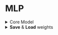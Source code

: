# MLP

<div style='width:1000px;margin:auto'>

<details><summary>Core Model</summary>
<p>

<h4>1. Import Libraries</h4>
~~~python
import torch
import torch.nn as nn
import torchvision.transforms as transforms
import torchvision.datasets as dsets
from torch.autograd import Variable
~~~

<h4>2. Upload MNIST Dataset</h4>
~~~python
train_dataset = dsets.MNIST(root='./data', 
                            train=True, 
                            transform=transforms.ToTensor(),
                            download=True)

test_dataset = dsets.MNIST(root='./data', 
                           train=False, 
                           transform=transforms.ToTensor())
~~~

<h4>3. Making Dataset Iterable</h4>
~~~python
batch_size = 100
n_iters = 3000
num_epochs = n_iters / (len(train_dataset) / batch_size)
num_epochs = int(num_epochs)

train_loader = torch.utils.data.DataLoader(dataset=train_dataset, 
                                           batch_size=batch_size, 
                                           shuffle=True)

test_loader = torch.utils.data.DataLoader(dataset=test_dataset, 
                                          batch_size=batch_size, 
                                          shuffle=False)
~~~

<h4>4. Build the model</h4>
~~~python
class LogisticRegressionModel2(nn.Module):
    def __init__(self, input_dim, hidden_dim, output_dim):
        super(LinearRegressionModel2, self).__init__()
        self.fc1    = nn.Linear(input_dim, hidden_dim)
        self.relu1 = nn.ReLU()  # nn.Tanh() or nn.Sigmoid()
        
        self.fc2    = nn.Linear(hidden_dim, hidden_dim)
        self.relu2 = nn.ReLU()
        
        self.fc3    = nn.Linear(hidden_dim, hidden_dim)
        self.relu3 = nn.ReLU()
        
        self.fc4 = nn.Linear(hidden_dim, output_dim)
        
    def forward(self, x):
    	fc1    = self.fc1(x)
    	relu1 = self.relu1(fc1)
    	
    	fc2    = self.fc2(relu1)
    	relu2 = self.relu2(fc2)
    	
    	fc3    = self.fc3(relu2)
    	relu3 = self.relu3(fc3)
    	
        return self.fc4(relu3)
~~~

<h4>5. Instantiate Model Class</h4>
~~~python
input_dim = 28*28
hidden_dim = 100
output_dim = 10

model = LogisticRegressionModel(input_dim, output_dim)

#######################
#  USE GPU FOR MODEL  #
#######################

if torch.cuda.is_available():
    model.cuda()
    
criterion = nn.CrossEntropyLoss()

learning_rate = 0.1

optimizer = torch.optim.SGD(model.parameters(), lr=learning_rate)
~~~

<h4>6. Loop over epochs</h4>
~~~python
iter = 0
for epoch in range(num_epochs):
    for i, (images, labels) in enumerate(train_loader):
        
        #######################
        #  USE GPU FOR MODEL  #
        #######################
        if torch.cuda.is_available():
            images = Variable(images.view(-1, 28*28).cuda())
            labels = Variable(labels.cuda())
        else:
            images = Variable(images.view(-1, 28*28))
            labels = Variable(labels)
        
        # Clear gradients w.r.t. parameters
        optimizer.zero_grad()
        
        # Forward pass to get output/logits
        outputs = model(images)
        
        # Calculate Loss: softmax --> cross entropy loss
        loss = criterion(outputs, labels)
        
        # Getting gradients w.r.t. parameters
        loss.backward()
        
        # Updating parameters
        optimizer.step()
        
        iter += 1
        
        if iter % 500 == 0:
            # Calculate Accuracy         
            correct = 0
            total = 0
            # Iterate through test dataset
            for images, labels in test_loader:
                #######################
                #  USE GPU FOR MODEL  #
                #######################
                if torch.cuda.is_available():
                    images = Variable(images.view(-1, 28*28).cuda())
                else:
                    images = Variable(images.view(-1, 28*28))
                
                # Forward pass only to get logits/output
                outputs = model(images)
                
                # Get predictions from the maximum value
                _, predicted = torch.max(outputs.data, 1)
                
                # Total number of labels
                total += labels.size(0)
                
                #######################
                #  USE GPU FOR MODEL  #
                #######################
                # Total correct predictions
                if torch.cuda.is_available():
                    correct += (predicted.cpu() == labels.cpu()).sum()
                else:
                    correct += (predicted == labels).sum()

            
            accuracy = 100 * correct / total
            
            # Print Loss
            print('Iteration: {}. Loss: {}. Accuracy: {}'.format(iter, loss.data, accuracy))
~~~

<h4>Note:</h4>
<ul>
<li>In my experience it's more convenient to build the model with a log-softmax output using<code>nn.LogSoftmax</code> or <code>F.log_softmax</code> (<a href="https://pytorch.org/docs/stable/nn.html#torch.nn.LogSoftmax">documentation</a>).</li>
<li>Then you can get the actual probabilities by taking the exponential <code>torch.exp(output)</code>.</li>
<li>With a log-softmax output, you want to use the negative log likelihood loss, <code>nn.NLLLoss</code> (<a href="https://pytorch.org/docs/stable/nn.html#torch.nn.NLLLoss">documentation</a>).</li>
</ul>

~~~python
# Build a feed-forward network
model = nn.Sequential(nn.Linear(28*28, 128),
                      nn.ReLU(),
                      nn.Linear(128, 64),
                      nn.ReLU(),
                      nn.Linear(64, 10),
                      nn.LogSoftmax(dim=1)) # <-----

# TODO: Define the loss
criterion = nn.NLLLoss() # <-----

### Run this to check your work
# Get our data
images, labels = next(iter(trainloader))
# Flatten images
images = images.view(images.shape[0], -1)

# Forward pass, get our logits
logps = model(images)
# Calculate the loss with the logits and the labels
loss = criterion(logps, labels)

print(loss)
~~~
</p>
</details>

<details><summary><b>Save</b> & <b>Load</b> weights</summary>
<p>
<h4>1. Save weights</h4>
~~~python
torch.save(model.state_dict(), 'linearReg_model.pkl')
~~~

<h4>2. Load Weights</h4>
~~~python
model.load_state_dict(torch.load('linearReg_model.pkl'))
~~~
</p>
</details>

</div>